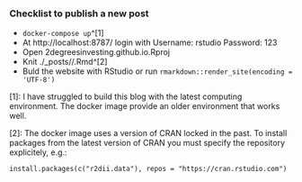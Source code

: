 ### Checklist to publish a new post

* `docker-compose up`^[1]
* At http://localhost:8787/ login with Username: rstudio Password: 123
* Open 2degreesinvesting.github.io.Rproj
* Knit ./\_posts/<blogname>/<blogname>.Rmd^[2]
* Buld the website with RStudio or run `rmarkdown::render_site(encoding = 'UTF-8')`

[1]: I have struggled to build this blog with the latest computing
environment. The docker image provide an older environment that works well.

[2]: The docker image uses a version of CRAN locked in the past. To
install packages from the latest version of CRAN you must specify the
repository explicitely, e.g.:

    install.packages(c("r2dii.data"), repos = "https://cran.rstudio.com")


